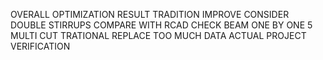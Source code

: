 OVERALL OPTIMIZATION RESULT
TRADITION
IMPROVE
CONSIDER DOUBLE STIRRUPS
COMPARE WITH RCAD
CHECK BEAM ONE BY ONE
5 MULTI CUT
TRATIONAL REPLACE
TOO MUCH DATA
ACTUAL PROJECT
VERIFICATION
